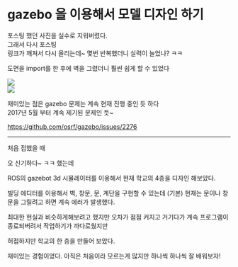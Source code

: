 # gazebo 을 이용해서 모델 디자인 하기
포스팅 했던 사진을 실수로 지워버렸다.   
그래서 다시 포스팅  
링크가 깨져서 다시 올리는데~ 몇번 반복했더니 실력이 늘었나? ㅋㅋ  

도면을 import를 한 후에 벽을 그렸더니 훨씬 쉽게 할 수 있었다  

<img src=0>
<br>

<img src=1>
<br>

재미있는 점은 
gazebo 문제는 계속 현재 진행 중인 듯 하다  
2017년 5월 부터 계속 제기된 문제인 듯~  

https://github.com/osrf/gazebo/issues/2276


-------------

처음 접했을 때

오 신기하다~ ㅋㅋ 했는데

ROS의 gazebot 3d 시뮬레이터를 이용해서
현재 학교의 4층을 디자인 해보았다.

빌딩 에디터를 이용해서 벽, 창문, 문, 계단을 구현할 수 있는데 (기본)
현재는 문이나 창문을 그릴려고 하면 계속 에러가 발생했다.

최대한 현실과 비슷하게해보려고 했지만 오차가 점점 커지고 거기다가 계속 프로그램이 종료되버려서 작업하기가 까다로웠지만

허접하지만 학교의 한 층을 만들어 보았다.

재미있는 경험이었다. 아직은 처음이라 모르는게 많지만 하나씩 하나씩 잘 배워보자!
